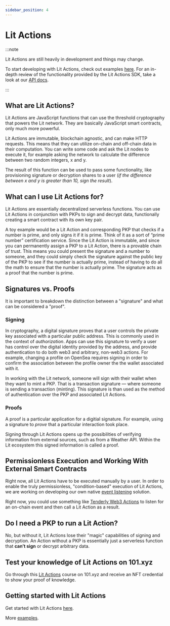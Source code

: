 ```yaml
---
sidebar_position: 4
---
```


# Lit Actions

:::note

Lit Actions are still heavily in development and things may change.

To start developing with Lit Actions, check out examples [here](/SDK/Explanation/litActions.md). For an in-depth review of the functionality provided by the Lit Actions SDK, take a look at our [API docs](https://actions-docs.litprotocol.com/).

:::

## What are Lit Actions?

Lit Actions are JavaScript functions that can use the threshold cryptography that powers the Lit network. They are basically JavaScript smart contracts, only much more powerful.

Lit Actions are immutable, blockchain agnostic, and can make HTTP requests. This means that they can utilize on-chain and off-chain data in their computation. You can write some code and ask the Lit nodes to execute it, for example asking the network to calculate the difference between two random integers, x and y. 

The result of this function can be used to pass some functionality, like provisioning signature or decryption shares to a user (*if the difference between x and y is greater than 10, sign the result*).

## What can I use Lit Actions for?

Lit Actions are essentially decentralized serverless functions. You can use Lit Actions in conjunction with PKPs to sign and decrypt data, functionally creating a smart contract with its own key pair. 

A toy example would be a Lit Action and corresponding PKP that checks if a number is prime, and only signs it if it is prime.  Think of it as a sort of “prime number” certification service.  Since the Lit Action is immutable, and since you can permanently assign a PKP to a Lit Action, there is a provable chain of trust.  This means you could present the signature and a number to someone, and they could simply check the signature against the public key of the PKP to see if the number is actually prime, instead of having to do all the math to ensure that the number is actually prime.  The signature acts as a proof that the number is prime.  

## Signatures vs. Proofs

It is important to breakdown the distinction between a "signature" and what can be considered a "proof".

### Signing

In cryptography, a digital signature proves that a user controls the private key associated with a particular public address. This is commonly used in the context of *authorization*. Apps can use this signature to verify a user has control over the digital identity provided by the address, and provide authentication to do both web3 and arbitrary, non-web3 actions. For example, changing a profile on OpenSea requires signing in order to confirm the association between the profile owner the the wallet associated with it.

In working with the Lit network, someone will sign with their wallet when they want to mint a PKP. That is a transaction signature — where someone is sending a transaction (minting). This signature is than used as the method of authentication over the PKP and associated Lit Actions.

### Proofs

A proof is a particular application for a digitial signature. For example, using a signature to *prove* that a particular interaction took place. 

Signing through Lit Actions opens up the possibilities of verifying information from external sources, such as from a Weather API. Within the Lit ecosystem this signed information is called a proof. 

## Permissionless Execution and Working With External Smart Contracts

Right now, all Lit Actions have to be executed manually by a user. In order to enable the truly permissionless, "condition-based" execution of Lit Actions, we are working on developing our own native [event listening](https://litprotocol.notion.site/Event-based-triggers-for-PKPs-0b22532c571f4dffb08d6e84e9c5dd04) solution. 

Right now, you could use something like [Tenderly Web3 Actions](https://docs.tenderly.co/web3-actions/intro-to-web3-actions) to listen for an on-chain event and then call a Lit Action as a result.

## Do I need a PKP to run a Lit Action? 

No, but without it, Lit Actions lose their "magic" capabilities of signing and decryption. An Action without a PKP is essentially just a serverless function that **can’t sign** or decrypt arbitrary data.  

## Test your knowledge of Lit Actions on 101.xyz
Go through this [Lit Actions](https://101.xyz/course/claift8fc415408l116dbsqpl) course on 101.xyz and receive an NFT credential to show your proof of knowledge. 

## Getting started with Lit Actions

Get started with Lit Actions [here](/SDK/Explanation/LitActions/helloWorld).

More [examples](/coreConcepts/usecases#programmatic-signing-lit-actions-and-pkps).
